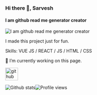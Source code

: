 ### Hi there 👋, Sarvesh
#### I am github read me generator creator
![I am github read me generator creator](https://arturssmirnovs.github.io/github-profile-readme-generator/images/banner.png)

I made this project just for fun.

Skills: VUE JS / REACT / JS / HTML / CSS

🔭 I’m currently working on this page. 

[<img src='https://cdn.jsdelivr.net/npm/simple-icons@3.0.1/icons/github.svg' alt='github' height='40'>](https://github.com/SarveshGulhane)  

![Github stats](https://github-readme-stats.vercel.app/api?username=SarveshGulhane&show_icons=true)![Profile views](https://gpvc.arturio.dev/SarveshGulhane)  
